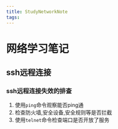 ```yaml
---
title: StudyNetworkNote
tags:
---
```


# 网络学习笔记



## ssh远程连接

### ssh远程连接失效的排查

1. 使用`ping`命令观察能否ping通
2. 检查防火墙,安全设备,安全规则等是否拦截
3. 使用`telnet`命令检查端口是否开放了服务

